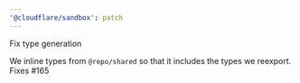 ```yaml
---
'@cloudflare/sandbox': patch
---
```


Fix type generation

We inline types from `@repo/shared` so that it includes the types we reexport. Fixes #165
